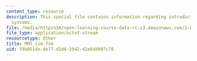 ```yaml
---
content_type: resource
description: This special file contains information regarding introduction to manufacturing
  systems.
file: /media/https%3A/open-learning-course-data-rc.s3.amazonaws.com/2-854-introduction-to-manufacturing-systems-fall-2016/f9b051dede77d2d6294242e6dd897c78_MM1_sim.fsm
file_type: application/octet-stream
resourcetype: Other
title: MM1_sim.fsm
uid: f9b051de-de77-d2d6-2942-42e6dd897c78
---
```

